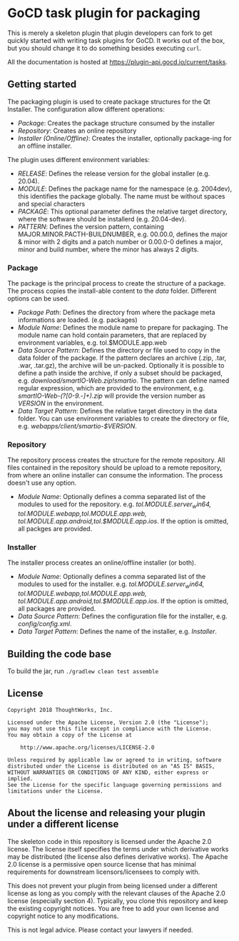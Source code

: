 # GoCD task plugin for packaging

This is merely a skeleton plugin that plugin developers can fork to get quickly 
started with writing task plugins for GoCD. It works out of the box, but you should change 
it to do something besides executing `curl`.
 
All the documentation is hosted at https://plugin-api.gocd.io/current/tasks.



## Getting started

The packaging plugin is used to create package structures for the Qt Installer. The configuration allow different operations:

- *Package*: Creates the package structure consumed by the installer
- *Repository*: Creates an online repository
- *Installer (Online/Offline)*: Creates the installer, optionally package-ing for an offline installer.


The plugin uses different environment variables:

- *RELEASE*: Defines the release version for the global installer (e.g. 20.04).
- *MODULE*: Defines the package name for the namespace (e.g. 2004dev), this identifies the package globally. The name must be without spaces and special characters
- *PACKAGE*: This optional parameter defines the relative target directory, where the software should be installerd (e.g. 20.04-dev).
- *PATTERN*: Defines the version pattern, containing MAJOR.MINOR.PACTH-BUILDNUMBER, e.g. 00.00.0, defines the major & minor with 2 digits and a patch number or 0.00.0-0 defines a major, minor and build number, where the minor has always 2 digits.


### Package

The package is the principal process to create the structure of a package. The process copies the install-able content to the *data* folder. Different options can be used.

- *Package Path*: Defines the directory from where the package meta informations are loaded. (e.g. packages)
- *Module Name*: Defines the module name to prepare for packaging. The module name can hold contain parameters, that are replaced by environment variables, e.g. tol.$MODULE.app.web
- *Data Source Pattern*: Defines the directory or file used to copy in the data folder of the package. If the pattern declares an archive (.zip, .tar, .war, .tar.gz), the archive will be un-packed. Optionally it is possible to define a path inside the archive, if only a subset should be packaged, e.g. *download/smartIO-Web.zip!smartio*. The pattern can define named regular expression, which are provided to the environment, e.g. *smartIO-Web-(?<VERSION>[0-9.\-]+).zip* will provide the version number as *VERSION* in the environment.
- *Data Target Pattern*: Defines the relative target directory in the data folder. You can use environment variables to create the directory or file, e.g. *webapps/client/smartio-$VERSION*.

### Repository

The repository process creates the structure for the remote repository. All files contained in the repository should be upload to a remote repository, from where an online installer can consume the information. The process doesn't use any option.

- *Module Name*: Optionally defines a comma separated list of the modules to used for the repository. e.g. *tol.$MODULE.server_win64,tol.$MODULE.webapp,tol.$MODULE.app.web,tol.$MODULE.app.android,tol.$MODULE.app.ios*. If the option is omitted, all packges are provided.


### Installer

The installer process creates an online/offline installer (or both).

- *Module Name*: Optionally defines a comma separated list of the modules to used for the installer. e.g. *tol.$MODULE.server_win64,tol.$MODULE.webapp,tol.$MODULE.app.web,tol.$MODULE.app.android,tol.$MODULE.app.ios*. If the option is omitted, all packages are provided.
- *Data Source Pattern*: Defines the configuration file for the installer, e.g. *config/config.xml*.
- *Data Target Pattern*: Defines the name of the installer, e.g. *Installer*.


## Building the code base

To build the jar, run `./gradlew clean test assemble`

## License

```plain
Copyright 2018 ThoughtWorks, Inc.

Licensed under the Apache License, Version 2.0 (the "License");
you may not use this file except in compliance with the License.
You may obtain a copy of the License at

    http://www.apache.org/licenses/LICENSE-2.0

Unless required by applicable law or agreed to in writing, software
distributed under the License is distributed on an "AS IS" BASIS,
WITHOUT WARRANTIES OR CONDITIONS OF ANY KIND, either express or implied.
See the License for the specific language governing permissions and
limitations under the License.
```

## About the license and releasing your plugin under a different license

The skeleton code in this repository is licensed under the Apache 2.0 license. The license itself specifies the terms
under which derivative works may be distributed (the license also defines derivative works). The Apache 2.0 license is a
permissive open source license that has minimal requirements for downstream licensors/licensees to comply with.

This does not prevent your plugin from being licensed under a different license as long as you comply with the relevant
clauses of the Apache 2.0 license (especially section 4). Typically, you clone this repository and keep the existing
copyright notices. You are free to add your own license and copyright notice to any modifications.

This is not legal advice. Please contact your lawyers if needed.
